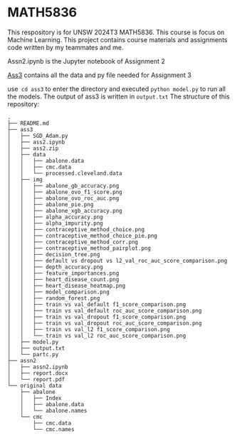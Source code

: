 # MATH5836
This respository is for UNSW 2024T3 MATH5836.
This course is focus on Machine Learning.
This project contains course materials and assignments code written by my teammates and me.

Assn2.ipynb is the Jupyter notebook of Assignment 2

[Ass3](./ass3/) contains all the data and py file needed for Assignment 3

use` cd ass3` to enter the directory and executed `python model.py` to run all the models.
The output of ass3 is written in `output.txt`
The structure of this repository:
```baah
.
├── README.md
├── ass3
│   ├── SGD_Adam.py
│   ├── ass2.ipynb
│   ├── ass2.zip
│   ├── data
│   │   ├── abalone.data
│   │   ├── cmc.data
│   │   └── processed.cleveland.data
│   ├── img
│   │   ├── abalone_gb_accuracy.png
│   │   ├── abalone_ovo_f1_score.png
│   │   ├── abalone_ovo_roc_auc.png
│   │   ├── abalone_pie.png
│   │   ├── abalone_xgb_accuracy.png
│   │   ├── alpha_accuracy.png
│   │   ├── alpha_impurity.png
│   │   ├── contraceptive_method_choice.png
│   │   ├── contraceptive_method_choice_pie.png
│   │   ├── contraceptive_method_corr.png
│   │   ├── contraceptive_method_pairplot.png
│   │   ├── decision_tree.png
│   │   ├── default vs dropout vs l2_val_roc_auc_score_comparison.png
│   │   ├── depth_accuracy.png
│   │   ├── feature_importances.png
│   │   ├── heart_disease_count.png
│   │   ├── heart_disease_heatmap.png
│   │   ├── model_comparison.png
│   │   ├── random_forest.png
│   │   ├── train vs val_default f1_score_comparison.png
│   │   ├── train vs val_default roc_auc_score_comparison.png
│   │   ├── train vs val_dropout f1_score_comparison.png
│   │   ├── train vs val_dropout roc_auc_score_comparison.png
│   │   ├── train vs val_l2 f1_score_comparison.png
│   │   └── train vs val_l2 roc_auc_score_comparison.png
│   ├── model.py
│   ├── output.txt
│   └── partc.py
├── assn2
│   ├── assn2.ipynb
│   ├── report.docx
│   └── report.pdf
└── original data
    ├── abalone
    │   ├── Index
    │   ├── abalone.data
    │   └── abalone.names
    └── cmc
        ├── cmc.data
        └── cmc.names
```
